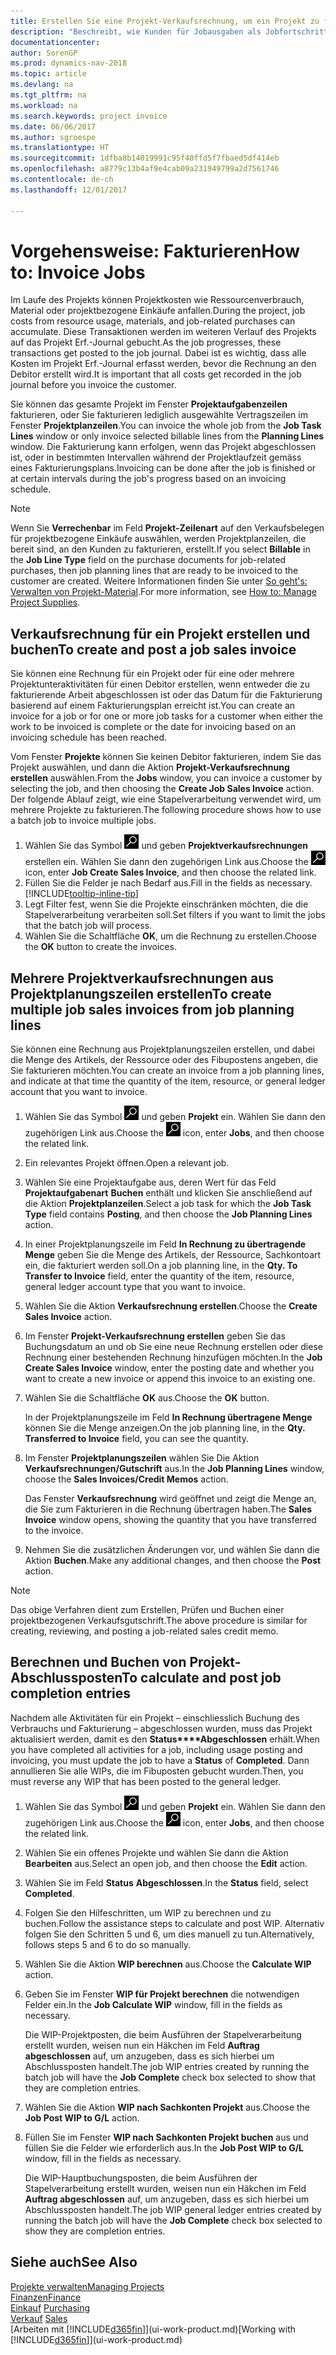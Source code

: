 ```yaml
---
title: Erstellen Sie eine Projekt-Verkaufsrechnung, um ein Projekt zu fakturieren
description: "Beschreibt, wie Kunden für Jobausgaben als Jobfortschritt Rechnung gestellt wird."
documentationcenter: 
author: SorenGP
ms.prod: dynamics-nav-2018
ms.topic: article
ms.devlang: na
ms.tgt_pltfrm: na
ms.workload: na
ms.search.keywords: project invoice
ms.date: 06/06/2017
ms.author: sgroespe
ms.translationtype: HT
ms.sourcegitcommit: 1dfba8b14019991c95f40ffd5f7fbaed5df414eb
ms.openlocfilehash: a8779c13b4af9e4cab09a231949799a2d7561746
ms.contentlocale: de-ch
ms.lasthandoff: 12/01/2017

---
```

# <a name="how-to-invoice-jobs"></a><span data-ttu-id="22819-103">Vorgehensweise: Fakturieren</span><span class="sxs-lookup"><span data-stu-id="22819-103">How to: Invoice Jobs</span></span>
<span data-ttu-id="22819-104">Im Laufe des Projekts können Projektkosten wie Ressourcenverbrauch, Material oder projektbezogene Einkäufe anfallen.</span><span class="sxs-lookup"><span data-stu-id="22819-104">During the project, job costs from resource usage, materials, and job-related purchases can accumulate.</span></span> <span data-ttu-id="22819-105">Diese Transaktionen werden im weiteren Verlauf des Projekts auf das Projekt Erf.-Journal gebucht.</span><span class="sxs-lookup"><span data-stu-id="22819-105">As the job progresses, these transactions get posted to the job journal.</span></span> <span data-ttu-id="22819-106">Dabei ist es wichtig, dass alle Kosten im Projekt Erf.-Journal erfasst werden, bevor die Rechnung an den Debitor erstellt wird.</span><span class="sxs-lookup"><span data-stu-id="22819-106">It is important that all costs get recorded in the job journal before you invoice the customer.</span></span>

<span data-ttu-id="22819-107">Sie können das gesamte Projekt im Fenster **Projektaufgabenzeilen** fakturieren, oder Sie fakturieren lediglich ausgewählte Vertragszeilen im Fenster **Projektplanzeilen**.</span><span class="sxs-lookup"><span data-stu-id="22819-107">You can invoice the whole job from the **Job Task Lines** window or only invoice selected billable lines from the **Planning Lines** window.</span></span> <span data-ttu-id="22819-108">Die Fakturierung kann erfolgen, wenn das Projekt abgeschlossen ist, oder in bestimmten Intervallen während der Projektlaufzeit gemäss eines Fakturierungsplans.</span><span class="sxs-lookup"><span data-stu-id="22819-108">Invoicing can be done after the job is finished or at certain intervals during the job's progress based on an invoicing schedule.</span></span>

> [!NOTE]  
>   <span data-ttu-id="22819-109">Wenn Sie **Verrechenbar** im Feld **Projekt-Zeilenart** auf den Verkaufsbelegen für projektbezogene Einkäufe auswählen, werden Projektplanzeilen, die bereit sind, an den Kunden zu fakturieren, erstellt.</span><span class="sxs-lookup"><span data-stu-id="22819-109">If you select **Billable** in the **Job Line Type** field on the purchase documents for job-related purchases, then job planning lines that are ready to be invoiced to the customer are created.</span></span> <span data-ttu-id="22819-110">Weitere Informationen finden Sie unter [So geht's: Verwalten von Projekt-Material](projects-how-manage-project-supplies.md).</span><span class="sxs-lookup"><span data-stu-id="22819-110">For more information, see [How to: Manage Project Supplies](projects-how-manage-project-supplies.md).</span></span>

## <a name="to-create-and-post-a-job-sales-invoice"></a><span data-ttu-id="22819-111">Verkaufsrechnung für ein Projekt erstellen und buchen</span><span class="sxs-lookup"><span data-stu-id="22819-111">To create and post a job sales invoice</span></span>
<span data-ttu-id="22819-112">Sie können eine Rechnung für ein Projekt oder für eine oder mehrere Projektunteraktivitäten für einen Debitor erstellen, wenn entweder die zu fakturierende Arbeit abgeschlossen ist oder das Datum für die Fakturierung basierend auf einem Fakturierungsplan erreicht ist.</span><span class="sxs-lookup"><span data-stu-id="22819-112">You can create an invoice for a job or for one or more job tasks for a customer when either the work to be invoiced is complete or the date for invoicing based on an invoicing schedule has been reached.</span></span>

<span data-ttu-id="22819-113">Vom Fenster **Projekte** können Sie keinen Debitor fakturieren, indem Sie das Projekt auswählen, und dann die Aktion **Projekt-Verkaufsrechnung erstellen** auswählen.</span><span class="sxs-lookup"><span data-stu-id="22819-113">From the **Jobs** window, you can invoice a customer by selecting the job, and then choosing the **Create Job Sales Invoice** action.</span></span> <span data-ttu-id="22819-114">Der folgende Ablauf zeigt, wie eine Stapelverarbeitung verwendet wird, um mehrere Projekte zu fakturieren.</span><span class="sxs-lookup"><span data-stu-id="22819-114">The following procedure shows how to use a batch job to invoice multiple jobs.</span></span>  

1. <span data-ttu-id="22819-115">Wählen Sie das Symbol ![Nach Seite oder Bericht suchen](media/ui-search/search_small.png "Nach Seite oder Bericht suchen") und geben **Projektverkaufsrechnungen** erstellen ein. Wählen Sie dann den zugehörigen Link aus.</span><span class="sxs-lookup"><span data-stu-id="22819-115">Choose the ![Search for Page or Report](media/ui-search/search_small.png "Search for Page or Report icon") icon, enter **Job Create Sales Invoice**, and then choose the related link.</span></span>  
2. <span data-ttu-id="22819-116">Füllen Sie die Felder je nach Bedarf aus.</span><span class="sxs-lookup"><span data-stu-id="22819-116">Fill in the fields as necessary.</span></span> [!INCLUDE[tooltip-inline-tip](includes/tooltip-inline-tip_md.md)]
3. <span data-ttu-id="22819-117">Legt Filter fest, wenn Sie die Projekte einschränken möchten, die die Stapelverarbeitung verarbeiten soll.</span><span class="sxs-lookup"><span data-stu-id="22819-117">Set filters if you want to limit the jobs that the batch job will process.</span></span>
4. <span data-ttu-id="22819-118">Wählen Sie die Schaltfläche **OK**, um die Rechnung zu erstellen.</span><span class="sxs-lookup"><span data-stu-id="22819-118">Choose the **OK** button to create the invoices.</span></span>  

## <a name="to-create-multiple-job-sales-invoices-from-job-planning-lines"></a><span data-ttu-id="22819-119">Mehrere Projektverkaufsrechnungen aus Projektplanungszeilen erstellen</span><span class="sxs-lookup"><span data-stu-id="22819-119">To create multiple job sales invoices from job planning lines</span></span>
<span data-ttu-id="22819-120">Sie können eine Rechnung aus Projektplanungszeilen erstellen, und dabei die Menge des Artikels, der Ressource oder des Fibupostens angeben, die Sie fakturieren möchten.</span><span class="sxs-lookup"><span data-stu-id="22819-120">You can create an invoice from a job planning lines, and indicate at that time the quantity of the item, resource, or general ledger account that you want to invoice.</span></span>

1. <span data-ttu-id="22819-121">Wählen Sie das Symbol ![Nach Seite oder Bericht suchen](media/ui-search/search_small.png "Nach Seite oder Bericht suchen") und geben **Projekt** ein. Wählen Sie dann den zugehörigen Link aus.</span><span class="sxs-lookup"><span data-stu-id="22819-121">Choose the ![Search for Page or Report](media/ui-search/search_small.png "Search for Page or Report icon") icon, enter **Jobs**, and then choose the related link.</span></span>
2. <span data-ttu-id="22819-122">Ein relevantes Projekt öffnen.</span><span class="sxs-lookup"><span data-stu-id="22819-122">Open a relevant job.</span></span>
3. <span data-ttu-id="22819-123">Wählen Sie eine Projektaufgabe aus, deren Wert für das Feld **Projektaufgabenart** **Buchen** enthält und klicken Sie anschließend auf die Aktion **Projektplanzeilen**.</span><span class="sxs-lookup"><span data-stu-id="22819-123">Select a job task for which the **Job Task Type** field contains **Posting**, and then choose the **Job Planning Lines** action.</span></span>  
4. <span data-ttu-id="22819-124">In einer Projektplanungszeile im Feld **In Rechnung zu übertragende Menge** geben Sie die Menge des Artikels, der Ressource, Sachkontoart ein, die fakturiert werden soll.</span><span class="sxs-lookup"><span data-stu-id="22819-124">On a job planning line, in the **Qty. To Transfer to Invoice** field, enter the quantity of the item, resource, general ledger account type that you want to invoice.</span></span>  
5. <span data-ttu-id="22819-125">Wählen Sie die Aktion **Verkaufsrechnung erstellen**.</span><span class="sxs-lookup"><span data-stu-id="22819-125">Choose the **Create Sales Invoice** action.</span></span>
6. <span data-ttu-id="22819-126">Im Fenster **Projekt-Verkaufsrechnung erstellen** geben Sie das Buchungsdatum an und ob Sie eine neue Rechnung erstellen oder diese Rechnung einer bestehenden Rechnung hinzufügen möchten.</span><span class="sxs-lookup"><span data-stu-id="22819-126">In the **Job Create Sales Invoice** window, enter the posting date and whether you want to create a new invoice or append this invoice to an existing one.</span></span>
7. <span data-ttu-id="22819-127">Wählen Sie die Schaltfläche **OK** aus.</span><span class="sxs-lookup"><span data-stu-id="22819-127">Choose the **OK** button.</span></span>  

    <span data-ttu-id="22819-128">In der Projektplanungszeile im Feld **In Rechnung übertragene Menge** können Sie die Menge anzeigen.</span><span class="sxs-lookup"><span data-stu-id="22819-128">On the job planning line, in the **Qty. Transferred to Invoice** field, you can see the quantity.</span></span>
8. <span data-ttu-id="22819-129">Im Fenster **Projektplanungszeilen** wählen Sie Die Aktion **Verkaufsrechnungen/Gutschrift** aus.</span><span class="sxs-lookup"><span data-stu-id="22819-129">In the **Job Planning Lines** window, choose the **Sales Invoices/Credit Memos** action.</span></span>

    <span data-ttu-id="22819-130">Das Fenster **Verkaufsrechnung** wird geöffnet und zeigt die Menge an, die Sie zum Fakturieren in die Rechnung übertragen haben.</span><span class="sxs-lookup"><span data-stu-id="22819-130">The **Sales Invoice** window opens, showing the quantity that you have transferred to the invoice.</span></span>  
9. <span data-ttu-id="22819-131">Nehmen Sie die zusätzlichen Änderungen vor, und wählen Sie dann die Aktion **Buchen**.</span><span class="sxs-lookup"><span data-stu-id="22819-131">Make any additional changes, and then choose the **Post** action.</span></span>

> [!NOTE]  
>   <span data-ttu-id="22819-132">Das obige Verfahren dient zum Erstellen, Prüfen und Buchen einer projektbezogenen Verkaufsgutschrift.</span><span class="sxs-lookup"><span data-stu-id="22819-132">The above procedure is similar for creating, reviewing, and posting a job-related sales credit memo.</span></span>

## <a name="to-calculate-and-post-job-completion-entries"></a><span data-ttu-id="22819-133">Berechnen und Buchen von Projekt-Abschlussposten</span><span class="sxs-lookup"><span data-stu-id="22819-133">To calculate and post job completion entries</span></span>
<span data-ttu-id="22819-134">Nachdem alle Aktivitäten für ein Projekt – einschliesslich Buchung des Verbrauchs und Fakturierung – abgeschlossen wurden, muss das Projekt aktualisiert werden, damit es den **Status****Abgeschlossen** erhält.</span><span class="sxs-lookup"><span data-stu-id="22819-134">When you have completed all activities for a job, including usage posting and invoicing, you must update the job to have a **Status** of **Completed**.</span></span> <span data-ttu-id="22819-135">Dann annullieren Sie alle WIPs, die im Fibuposten gebucht wurden.</span><span class="sxs-lookup"><span data-stu-id="22819-135">Then, you must reverse any WIP that has been posted to the general ledger.</span></span>

1. <span data-ttu-id="22819-136">Wählen Sie das Symbol ![Nach Seite oder Bericht suchen](media/ui-search/search_small.png "Nach Seite oder Bericht suchen") und geben **Projekt** ein. Wählen Sie dann den zugehörigen Link aus.</span><span class="sxs-lookup"><span data-stu-id="22819-136">Choose the ![Search for Page or Report](media/ui-search/search_small.png "Search for Page or Report icon") icon, enter **Jobs**, and then choose the related link.</span></span>  
2. <span data-ttu-id="22819-137">Wählen Sie ein offenes Projekte und wählen Sie dann die Aktion **Bearbeiten** aus.</span><span class="sxs-lookup"><span data-stu-id="22819-137">Select an open job, and then choose the **Edit** action.</span></span>
3. <span data-ttu-id="22819-138">Wählen Sie im Feld **Status** **Abgeschlossen**.</span><span class="sxs-lookup"><span data-stu-id="22819-138">In the **Status** field, select **Completed**.</span></span>
4. <span data-ttu-id="22819-139">Folgen Sie den Hilfeschritten, um WIP zu berechnen und zu buchen.</span><span class="sxs-lookup"><span data-stu-id="22819-139">Follow the assistance steps to calculate and post WIP.</span></span> <span data-ttu-id="22819-140">Alternativ folgen Sie den Schritten 5 und 6, um dies manuell zu tun.</span><span class="sxs-lookup"><span data-stu-id="22819-140">Alternatively, follows steps 5 and 6 to do so manually.</span></span>  
5. <span data-ttu-id="22819-141">Wählen Sie die Aktion **WIP berechnen** aus.</span><span class="sxs-lookup"><span data-stu-id="22819-141">Choose the **Calculate WIP** action.</span></span>
6. <span data-ttu-id="22819-142">Geben Sie im Fenster **WIP für Projekt berechnen** die notwendigen Felder ein.</span><span class="sxs-lookup"><span data-stu-id="22819-142">In the **Job Calculate WIP** window, fill in the fields as necessary.</span></span>  

     <span data-ttu-id="22819-143">Die WIP-Projektposten, die beim Ausführen der Stapelverarbeitung erstellt wurden, weisen nun ein Häkchen im Feld **Auftrag abgeschlossen** auf, um anzugeben, dass es sich hierbei um Abschlussposten handelt.</span><span class="sxs-lookup"><span data-stu-id="22819-143">The job WIP entries created by running the batch job will have the **Job Complete** check box selected to show that they are completion entries.</span></span>  
7. <span data-ttu-id="22819-144">Wählen Sie die Aktion **WIP nach Sachkonten Projekt** aus.</span><span class="sxs-lookup"><span data-stu-id="22819-144">Choose the **Job Post WIP to G/L** action.</span></span>
8. <span data-ttu-id="22819-145">Füllen Sie im Fenster **WIP nach Sachkonten Projekt buchen** aus und füllen Sie die Felder wie erforderlich aus.</span><span class="sxs-lookup"><span data-stu-id="22819-145">In the **Job Post WIP to G/L** window, fill in the fields as necessary.</span></span>  

     <span data-ttu-id="22819-146">Die WIP-Hauptbuchungsposten, die beim Ausführen der Stapelverarbeitung erstellt wurden, weisen nun ein Häkchen im Feld **Auftrag abgeschlossen** auf, um anzugeben, dass es sich hierbei um Abschlussposten handelt.</span><span class="sxs-lookup"><span data-stu-id="22819-146">The job WIP general ledger entries created by running the batch job will have the **Job Complete** check box selected to show they are completion entries.</span></span>

## <a name="see-also"></a><span data-ttu-id="22819-147">Siehe auch</span><span class="sxs-lookup"><span data-stu-id="22819-147">See Also</span></span>
[<span data-ttu-id="22819-148">Projekte verwalten</span><span class="sxs-lookup"><span data-stu-id="22819-148">Managing Projects</span></span>](projects-manage-projects.md)  
[<span data-ttu-id="22819-149">Finanzen</span><span class="sxs-lookup"><span data-stu-id="22819-149">Finance</span></span>](finance.md)  
<span data-ttu-id="22819-150">[Einkauf](purchasing-manage-purchasing.md)       </span><span class="sxs-lookup"><span data-stu-id="22819-150">[Purchasing](purchasing-manage-purchasing.md)       </span></span>  
<span data-ttu-id="22819-151">[Verkauf](sales-manage-sales.md)    </span><span class="sxs-lookup"><span data-stu-id="22819-151">[Sales](sales-manage-sales.md)    </span></span>  
<span data-ttu-id="22819-152">[Arbeiten mit [!INCLUDE[d365fin](includes/d365fin_md.md)]](ui-work-product.md)</span><span class="sxs-lookup"><span data-stu-id="22819-152">[Working with [!INCLUDE[d365fin](includes/d365fin_md.md)]](ui-work-product.md)</span></span>  

